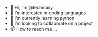 - 👋 Hi, I’m @techmary
- 👀 I’m interested in coding languages
- 🌱 I’m currently learning python
- 💞️ I’m looking to collaborate on a project
- 📫 How to reach me ...

<!---
techmary/techmary is a ✨ special ✨ repository because its `README.md` (this file) appears on your GitHub profile.
You can click the Preview link to take a look at your changes.
--->
